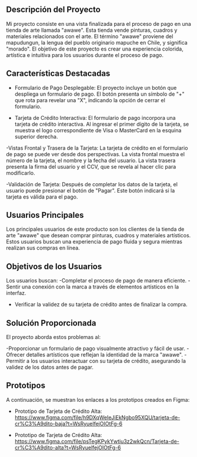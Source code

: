 ## Descripción del Proyecto
Mi proyecto consiste en una vista finalizada para el proceso de pago en una tienda de arte llamada "awawe". Esta tienda vende pinturas, cuadros y materiales relacionados con el arte. El término "awawe" proviene del mapudungun, la lengua del pueblo originario mapuche en Chile, y significa "morado". El objetivo de este proyecto es crear una experiencia colorida, artística e intuitiva para los usuarios durante el proceso de pago.

## Características Destacadas
- Formulario de Pago Desplegable: El proyecto incluye un botón que despliega un formulario de pago. El botón presenta un símbolo de "+" que rota para revelar una "X", indicando la opción de cerrar el formulario.

- Tarjeta de Crédito Interactiva: El formulario de pago incorpora una tarjeta de crédito interactiva. Al ingresar el primer dígito de la tarjeta, se muestra el logo correspondiente de Visa o MasterCard en la esquina superior derecha.

-Vistas Frontal y Trasera de la Tarjeta: La tarjeta de crédito en el formulario de pago se puede ver desde dos perspectivas. La vista frontal muestra el número de la tarjeta, el nombre y la fecha del usuario. La vista trasera presenta la firma del usuario y el CCV, que se revela al hacer clic para modificarlo.

-Validación de Tarjeta: Después de completar los datos de la tarjeta, el usuario puede presionar el botón de "Pagar". Este botón indicará si la tarjeta es válida para el pago.

## Usuarios Principales
Los principales usuarios de este producto son los clientes de la tienda de arte "awawe" que desean comprar pinturas, cuadros y materiales artísticos. Estos usuarios buscan una experiencia de pago fluida y segura mientras realizan sus compras en línea.

## Objetivos de los Usuarios
Los usuarios buscan:
-Completar el proceso de pago de manera eficiente.
-Sentir una conexión con la marca a través de elementos artísticos en la interfaz.
- Verificar la validez de su tarjeta de crédito antes de finalizar la compra.

## Solución Proporcionada
El proyecto aborda estos problemas al:

-Proporcionar un formulario de pago visualmente atractivo y fácil de usar.
-Ofrecer detalles artísticos que reflejan la identidad de la marca "awawe".
-Permitir a los usuarios interactuar con su tarjeta de crédito, asegurando la validez de los datos antes de pagar.

## Prototipos
A continuación, se muestran los enlaces a los prototipos creados en Figma:
- Prototipo de Tarjeta de Crédito Alta: https://www.figma.com/file/h9DXqWeIeJiEkNgbo95XQU/tarjeta-de-cr%C3%A9dito-baja?t=WsRyuelfejOIOtFg-6

- Prototipo de Tarjeta de Crédito Alta:  https://www.figma.com/file/psTegKPykYwtiu3z2wkQcn/Tarjeta-de-cr%C3%A9dito-alta?t=WsRyuelfejOIOtFg-6
